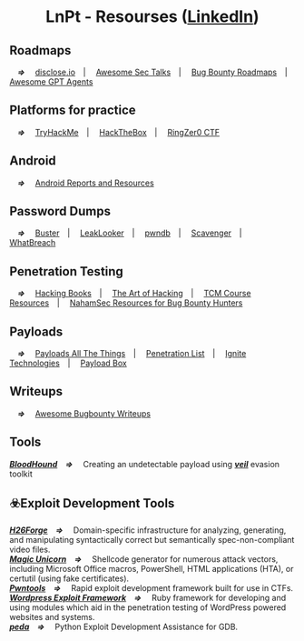 <h1 align='center'>LnPt - Resourses (<a href="https://www.linkedin.com/in/lnsecs/" target="_blank" >LinkedIn</a>)</h1>

## Roadmaps
***&emsp;=>&emsp;*** [disclose.io](https://github.com/disclose)&emsp;|&emsp;
[Awesome Sec Talks](https://github.com/PaulSec/awesome-sec-talks.git)&emsp;|&emsp;
[Bug Bounty Roadmaps](https://github.com/1ndianl33t/Bug-Bounty-Roadmaps.git)&emsp;|&emsp;
[Awesome GPT Agents](https://github.com/fr0gger/Awesome-GPT-Agents)<br />

## Platforms for practice
***&emsp;=>&emsp;*** [TryHackMe](https://tryhackme.com/hacktivities?tab=search&page=1&free=free&order=most-popular&difficulty=all&type=challenge)&emsp;|&emsp;
[HackTheBox](https://www.hackthebox.com/)&emsp;|&emsp;
[RingZer0 CTF](https://ringzer0ctf.com/)

## Android
***&emsp;=>&emsp;*** [Android Reports and Resources](https://github.com/B3nac/Android-Reports-and-Resources.git)


## Password Dumps
***&emsp;=>&emsp;*** [Buster](https://github.com/sham00n/buster.git)&emsp;|&emsp;
[LeakLooker](https://github.com/woj-ciech/LeakLooker.git)&emsp;|&emsp;
[pwndb](https://github.com/davidtavarez/pwndb.git)&emsp;|&emsp;
[Scavenger](https://github.com/rndinfosecguy/Scavenger.git)&emsp;|&emsp;
[WhatBreach](https://github.com/Ekultek/WhatBreach.git)

## Penetration Testing
***&emsp;=>&emsp;*** [Hacking Books](https://github.com/tanc7/hacking-books)&emsp;|&emsp;
[The Art of Hacking](https://github.com/The-Art-of-Hacking/h4cker.git)&emsp;|&emsp;
[TCM Course Resources](https://github.com/TCM-Course-Resources)&emsp;|&emsp;
[NahamSec Resources for Bug Bounty Hunters](https://github.com/nahamsec/Resources-for-Beginner-Bug-Bounty-Hunters.git)<br />

## Payloads
***&emsp;=>&emsp;*** [Payloads All The Things](https://github.com/swisskyrepo/PayloadsAllTheThings.git)&emsp;|&emsp;
[Penetration List](https://github.com/AlbusSec/Penetration-List)&emsp;|&emsp;
[Ignite Technologies](https://github.com/Ignitetechnologies)&emsp;|&emsp;
[Payload Box](https://github.com/payloadbox)<br />

## Writeups
***&emsp;=>&emsp;*** [Awesome Bugbounty Writeups](https://github.com/devanshbatham/Awesome-Bugbounty-Writeups.git)<br />

## Tools
***[BloodHound](https://github.com/BloodHoundAD/BloodHound)&emsp;=>&emsp;*** Creating an undetectable payload using ***[veil](https://en.hacks.gr/2023/11/17/creating-an-undetectable-payload-using-veil-evasion-toolkit/)*** evasion toolkit

## ☣️Exploit Development Tools
***[H26Forge](https://github.com/h26forge/h26forge)&emsp;=>&emsp;*** Domain-specific infrastructure for analyzing, generating, and manipulating syntactically correct but semantically spec-non-compliant video files.<br />
***[Magic Unicorn](https://github.com/trustedsec/unicorn)&emsp;=>&emsp;*** Shellcode generator for numerous attack vectors, including Microsoft Office macros, PowerShell, HTML applications (HTA), or certutil (using fake certificates).<br />
***[Pwntools](https://github.com/Gallopsled/pwntools)&emsp;=>&emsp;*** Rapid exploit development framework built for use in CTFs.<br />
***[Wordpress Exploit Framework](https://github.com/rastating/wordpress-exploit-framework)&emsp;=>&emsp;*** Ruby framework for developing and using modules which aid in the penetration testing of WordPress powered websites and systems.<br />
***[peda](https://github.com/longld/peda)&emsp;=>&emsp;*** Python Exploit Development Assistance for GDB.
[](lnpen-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)